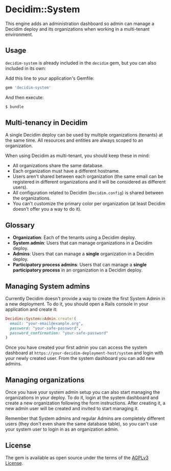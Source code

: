# Decidim::System

This engine adds an administration dashboard so admin can manage a Decidim deploy
and its organizations when working in a multi-tenant environment.

## Usage

`decidim-system` is already included in the `decidim` gem, but you can also included in its own:

Add this line to your application's Gemfile:

```ruby
gem 'decidim-system'
```

And then execute:
```bash
$ bundle
```

## Multi-tenancy in Decidim

A single Decidim deploy can be used by multiple organizations (tenants) at the same time. All resources and entities are always scoped to an organization.

When using Decidim as multi-tenant, you should keep these in mind:

* All organizations share the same database.
* Each organization must have a different hostname.
* Users aren't shared between each organization (the same email can be registered in different organizations and it will be considered as different users).
* All configuration related to Decidim (`Decidim.config`) is shared between the organizations.
* You can't customize the primary color per organization (at least Decidim doesn't offer you a way to do it).

## Glossary

* **Organization**: Each of the tenants using a Decidim deploy.
* **System admin**: Users that can manage organizations in a Decidim deploy.
* **Admins**: Users that can manage a **single** organization in a Decidim deploy.
* **Participatory process admins**: Users that can manage a **single participatory process** in an organization in a Decidim deploy.

## Managing System admins

Currently Decidim doesn't provide a way to create the first System Admin in a new deployment. To do it, you should open a Rails console in your application and
create it:

```ruby
Decidim::System::Admin.create!(
  email: "your-email@example.org",
  password: "your-safe-password",
  password_confirmation: "your-safe-password"
)
```

Once you have created your first admin you can access the system dashboard at `https://your-decidim-deployment-host/system` and login with your newly created user.
From the system dashboard you can add new admins.

## Managing organizations

Once you have your system admin setup you can also start managing the organizations in your deploy. To do it, login at the system dashboard and create a new organization
following the form instructions. After creating it, a new admin user will be created and invited to start managing it.

Remember that System admins and regular Admins are completely different users (they don't even share the same database table), so you can't use your
system user to login in as an organization admin.

## License
The gem is available as open source under the terms of the [AGPLv3 License](https://opensource.org/licenses/AGPL-3.0).
